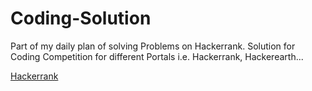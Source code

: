 # Coding-Solution
Part of my daily plan of solving Problems on Hackerrank.
Solution for Coding Competition for different Portals i.e. Hackerrank, Hackerearth...

[Hackerrank](https://www.hackerrank.com/domains)
